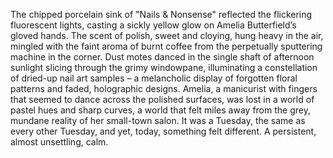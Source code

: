 The chipped porcelain sink of "Nails & Nonsense" reflected the flickering fluorescent lights, casting a sickly yellow glow on Amelia Butterfield’s gloved hands.  The scent of polish, sweet and cloying, hung heavy in the air, mingled with the faint aroma of burnt coffee from the perpetually sputtering machine in the corner.  Dust motes danced in the single shaft of afternoon sunlight slicing through the grimy windowpane, illuminating a constellation of dried-up nail art samples – a melancholic display of forgotten floral patterns and faded, holographic designs. Amelia, a manicurist with fingers that seemed to dance across the polished surfaces, was lost in a world of pastel hues and sharp curves, a world that felt miles away from the grey, mundane reality of her small-town salon.  It was a Tuesday, the same as every other Tuesday, and yet, today, something felt different. A persistent, almost unsettling, calm.
